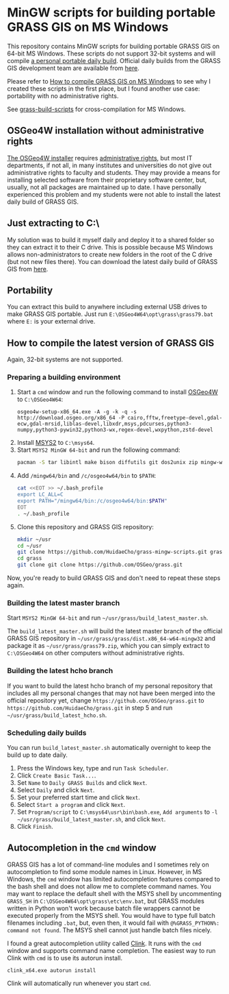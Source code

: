 # MinGW scripts for building portable GRASS GIS on MS Windows

This repository contains MinGW scripts for building portable GRASS GIS on 64-bit MS Windows. These scripts do not support 32-bit systems and will compile [a personal portable daily build](https://idea.isnew.info/how-to-compile-grass-gis-on-ms-windows.html#latest-daily-build). Official daily builds from the GRASS GIS development team are available from [here](https://grass.osgeo.org/download/software/ms-windows/).

Please refer to [How to compile GRASS GIS on MS Windows](https://idea.isnew.info/how-to-compile-grass-gis-on-ms-windows.html) to see why I created these scripts in the first place, but I found another use case: portability with no administrative rights.

See [grass-build-scripts](https://github.com/HuidaeCho/grass-build-scripts) for cross-compilation for MS Windows.

## OSGeo4W installation without administrative rights

[The OSGeo4W installer](http://download.osgeo.org/osgeo4w/osgeo4w-setup-x86_64.exe) requires [administrative rights](https://trac.osgeo.org/osgeo4w/ticket/304), but most IT departments, if not all, in many institutes and universities do not give out administrative rights to faculty and students. They may provide a means for installing selected software from their proprietary software center, but, usually, not all packages are maintained up to date. I have personally experienced this problem and my students were not able to install the latest daily build of GRASS GIS.

## Just extracting to C:\

My solution was to build it myself daily and deploy it to a shared folder so they can extract it to their C drive. This is possible because MS Windows allows non-administrators to create new folders in the root of the C drive (but not new files there). You can download the latest daily build of GRASS GIS from [here](https://idea.isnew.info/how-to-compile-grass-gis-on-ms-windows.html#latest-daily-build).

## Portability

You can extract this build to anywhere including external USB drives to make GRASS GIS portable. Just run `E:\OSGeo4W64\opt\grass\grass79.bat` where `E:` is your external drive.

## How to compile the latest version of GRASS GIS

Again, 32-bit systems are not supported.

### Preparing a building environment

1. Start a `cmd` window and run the following command to install [OSGeo4W](http://download.osgeo.org/osgeo4w/osgeo4w-setup-x86_64.exe) to `C:\OSGeo4W64`:
   ```batch
   osgeo4w-setup-x86_64.exe -A -g -k -q -s http://download.osgeo.org/x86_64 -P cairo,fftw,freetype-devel,gdal-ecw,gdal-mrsid,liblas-devel,libxdr,msys,pdcurses,python3-numpy,python3-pywin32,python3-wx,regex-devel,wxpython,zstd-devel
   ```
2. Install [MSYS2](https://www.msys2.org/) to `C:\msys64`.
3. Start `MSYS2 MinGW 64-bit` and run the following command:
   ```bash
   pacman -S tar libintl make bison diffutils git dos2unix zip mingw-w64-x86_64-toolchain mingw-w64-x86_64-cairo mingw-w64-x86_64-python3-six
   ```
4. Add `/mingw64/bin` and `/c/osgeo4w64/bin` to `$PATH`:
   ```bash
   cat <<EOT >> ~/.bash_profile
   export LC_ALL=C
   export PATH="/mingw64/bin:/c/osgeo4w64/bin:$PATH"
   EOT
   . ~/.bash_profile
   ```
5. Clone this repository and GRASS GIS repository:
   ```bash
   mkdir ~/usr
   cd ~/usr
   git clone https://github.com/HuidaeCho/grass-mingw-scripts.git grass
   cd grass
   git clone git clone https://github.com/OSGeo/grass.git
   ```

Now, you're ready to build GRASS GIS and don't need to repeat these steps again.

### Building the latest master branch

Start `MSYS2 MinGW 64-bit` and run `~/usr/grass/build_latest_master.sh`.

The `build_latest_master.sh` will build the latest master branch of the official GRASS GIS repository in `~/usr/grass/grass/dist.x86_64-w64-mingw32` and package it as `~/usr/grass/grass79.zip`, which you can simply extract to `C:\OSGeo4W64` on other computers without administrative rights.

### Building the latest hcho branch

If you want to build the latest hcho branch of my personal repository that includes all my personal changes that may not have been merged into the official repository yet, change `https://github.com/OSGeo/grass.git` to `https://github.com/HuidaeCho/grass.git` in step 5 and run `~/usr/grass/build_latest_hcho.sh`.

### Scheduling daily builds

You can run `build_latest_master.sh` automatically overnight to keep the build up to date daily.

1. Press the Windows key, type and run `Task Scheduler`.
2. Click `Create Basic Task...`.
3. Set `Name` to `Daily GRASS Builds` and click `Next`.
4. Select `Daily` and click `Next`.
5. Set your preferred start time and click `Next`.
6. Select `Start a program` and click `Next`.
7. Set `Program/script` to `C:\msys64\usr\bin\bash.exe`, `Add arguments` to `-l ~/usr/grass/build_latest_master.sh`, and click `Next`.
8. Click `Finish`.

## Autocompletion in the `cmd` window

GRASS GIS has a lot of command-line modules and I sometimes rely on autocompletion to find some module names in Linux. However, in MS Windows, the `cmd` window has limited autocompletion features compared to the bash shell and does not allow me to complete command names. You may want to replace the default shell with the MSYS shell by uncommenting `GRASS_SH` in `C:\OSGeo4W64\opt\grass\etc\env.bat`, but GRASS modules written in Python won't work because batch file wrappers cannot be executed properly from the MSYS shell. You would have to type full batch filenames including `.bat`, but, even then, it would fail with `@%GRASS_PYTHON%: command not found`. The MSYS shell cannot just handle batch files nicely.

I found a great autocompletion utility called [Clink](http://mridgers.github.io/clink/). It runs with the `cmd` window and supports command name completion. The easiest way to run Clink with `cmd` is to use its autorun install.

```batch
clink_x64.exe autorun install
```

Clink will automatically run whenever you start `cmd`.
